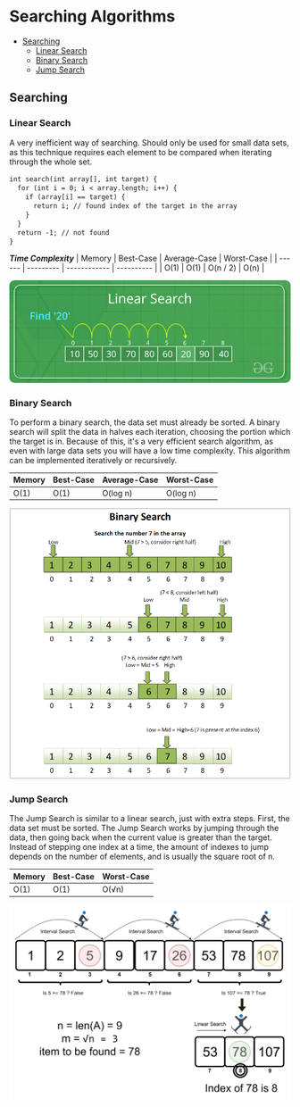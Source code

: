 # Searching Algorithms

- [Searching](#searching)
  - [Linear Search](#linear-search)
  - [Binary Search](#binary-search)
  - [Jump Search](#jump-search)

## Searching<a name='searching'></a>

### Linear Search<a name='linear-search'></a>

A very inefficient way of searching. Should only be used for small data sets, as this technique requires each element to be compared when iterating through the whole set.

```
int search(int array[], int target) {
  for (int i = 0; i < array.length; i++) {
    if (array[i] == target) {
      return i; // found index of the target in the array
    }
  }
  return -1; // not found
}
```

**_Time Complexity_**
| Memory | Best-Case | Average-Case | Worst-Case |
| ------ | --------- | ------------ | ---------- |
| O(1) | O(1) | O(n / 2) | O(n) |

![Linear Search](./img/linear-search.png)

### Binary Search<a name='binary-search'></a>

To perform a binary search, the data set must already be sorted. A binary search will split the data in halves each iteration, choosing the portion which the target is in. Because of this, it's a very efficient search algorithm, as even with large data sets you will have a low time complexity. This algorithm can be implemented iteratively or recursively.

| Memory | Best-Case | Average-Case | Worst-Case |
| ------ | --------- | ------------ | ---------- |
| O(1)   | O(1)      | O(log n)     | O(log n)   |

![Binary Search](./img/binary-search.png)

### Jump Search<a name='jump-search'></a>

The Jump Search is similar to a linear search, just with extra steps. First, the data set must be sorted. The Jump Search works by jumping through the data, then going back when the current value is greater than the target. Instead of stepping one index at a time, the amount of indexes to jump depends on the number of elements, and is usually the square root of n.

| Memory | Best-Case | Worst-Case |
| ------ | --------- | ---------- |
| O(1)   | O(1)      | O(√n)      |

![Jump Search](./img/jump-search.jpg)
